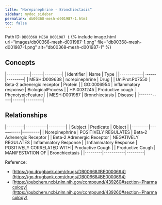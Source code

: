 ```yaml
---
title: "Norepinephrine - Bronchiectasis"
sidebar: mydoc_sidebar
permalink: db00368-mesh-d001987-1.html
toc: false 
---
```



Path ID: `DB00368_MESH_D001987_1`
{% include image.html url="images/db00368-mesh-d001987-1.png" file="db00368-mesh-d001987-1.png" alt="db00368-mesh-d001987-1" %}

## Concepts

|------------|------|---------|
| Identifier | Name | Type    |
|------------|------|---------|
| MESH:D009638 | norepinephrine | Drug |
| UniProt:P07550 | Beta-2 adrenergic receptor | Protein |
| GO:0006954 | inflammatory response | BiologicalProcess |
| HP:0031245 | Productive cough | PhenotypicFeature |
| MESH:D001987 | Bronchiectasis | Disease |
|------------|------|---------|

## Relationships

|---------|-----------|---------|
| Subject | Predicate | Object  |
|---------|-----------|---------|
| Norepinephrine | POSITIVELY REGULATES | Beta-2 Adrenergic Receptor |
| Beta-2 Adrenergic Receptor | NEGATIVELY REGULATES | Inflammatory Response |
| Inflammatory Response | POSITIVELY CORRELATED WITH | Productive Cough |
| Productive Cough | MANIFESTATION OF | Bronchiectasis |
|---------|-----------|---------|

Reference: 
  - [https://go.drugbank.com/drugs/DB00668#BE0000694](https://go.drugbank.com/drugs/DB00668#BE0000694)
  - [https://pubchem.ncbi.nlm.nih.gov/compound/439260#section=Pharmacology](https://pubchem.ncbi.nlm.nih.gov/compound/439260#section=Pharmacology)
